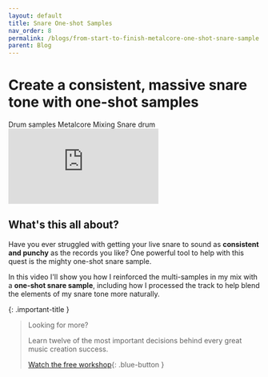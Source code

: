 ```yaml
---
layout: default
title: Snare One-shot Samples
nav_order: 8
permalink: /blogs/from-start-to-finish-metalcore-one-shot-snare-sample
parent: Blog
---
```


# Create a consistent, massive snare tone with one-shot samples

<div class="tags-container">
  <span class="label label-blue">Drum samples</span>
  <span class="label label-blue">Metalcore</span>
  <span class="label label-blue">Mixing</span>
  <span class="label label-blue">Snare drum</span>
</div>

<div class="video-container">
  <iframe src="https://www.youtube-nocookie.com/embed/n06hEsLwwko?rel=0" title="YouTube video player" frameborder="0" allow="accelerometer; autoplay; clipboard-write; encrypted-media; gyroscope; picture-in-picture" allowfullscreen></iframe>
</div>

## What's this all about?

Have you ever struggled with getting your live snare to sound as **consistent and punchy** as the records you like? One powerful tool to help with this quest is the mighty one-shot snare sample.

In this video I'll show you how I reinforced the multi-samples in my mix with a **one-shot snare sample**, including how I processed the track to help blend the elements of my snare tone more naturally.

{: .important-title }
> Looking for more?
>
> Learn twelve of the most important decisions behind every great music creation success.
>
> [Watch the free workshop](/workshop){: .blue-button }
